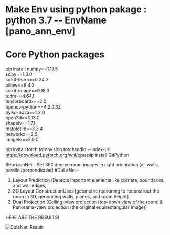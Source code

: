 # Make Env using python pakage : python 3.7  -- EnvName [pano_ann_env]

# Core Python packages
pip install numpy==1.19.5 \
            scipy==1.3.0 \
            scikit-learn==0.24.2 \
            pillow==8.4.0 \
            scikit-image==0.18.3 \
            tqdm==4.64.1 \
            tensorboardx==2.0 \
            opencv-python==4.2.0.32 \
            pylsd-nova==1.2.0 \
            open3d==0.13.0 \
            shapely==1.7.1 \
            matplotlib==3.3.4 \
            networkx==2.5 \
            imageio==2.9.0
            
pip install torch torchvision torchaudio --index-url https://download.pytorch.org/whl/cpu
pip install GitPython


#HorizonNet - Set 360 degree room images in right orientation (all walls parallel/perpendicular)
#DuLaNet - 
1. Layout Prediction [Detects important elements like corners, boundaries, and wall edges]
2. 3D Layout ConstructionUses [geometric reasoning to reconstruct the room in 3D, generating walls, planes, and room height]
3. Dual Projection [Ceiling-view projection (top-down view of the room) & Panorama-view projection (the original equirectangular image)]


HERE ARE THE RESULTS!

![DulaNet_Result](https://github.com/user-attachments/assets/c999c34a-228f-47ec-a372-884a3edf491f)
